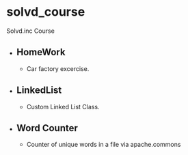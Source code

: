# solvd_course
Solvd.inc Course

* ## HomeWork
  - Car factory excercise.

* ## LinkedList
  - Custom Linked List Class.

* ## Word Counter
  - Counter of unique words in a file via apache.commons
